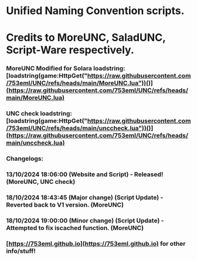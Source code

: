 # Unified Naming Convention scripts.

# Credits to MoreUNC, SaladUNC, Script-Ware respectively.

### MoreUNC Modified for Solara loadstring: [loadstring(game:HttpGet("https://raw.githubusercontent.com/753eml/UNC/refs/heads/main/MoreUNC.lua"))()](https://raw.githubusercontent.com/753eml/UNC/refs/heads/main/MoreUNC.lua)

### UNC check loadstring: [loadstring(game:HttpGet("https://raw.githubusercontent.com/753eml/UNC/refs/heads/main/unccheck.lua"))()](https://raw.githubusercontent.com/753eml/UNC/refs/heads/main/unccheck.lua)

### Changelogs:

### 13/10/2024 18:06:00 (Website and Script) - Released! (MoreUNC, UNC check)

### 18/10/2024 18:43:45 (Major change) (Script Update) - Reverted back to V1 version. (MoreUNC)

### 18/10/2024 19:00:00 (Minor change) (Script Update) - Attempted to fix iscached function. (MoreUNC)

### [https://753eml.github.io](https://753eml.github.io) for other info/stuff!
